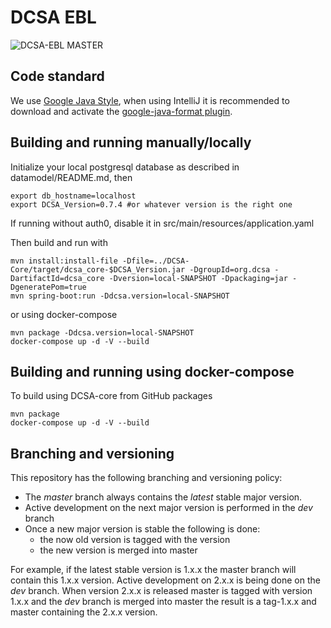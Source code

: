 # DCSA EBL

![DCSA-EBL MASTER](https://github.com/dcsaorg/DCSA-EBL/actions/workflows/master.yml/badge.svg?branch=master)

Code standard
-------------------------------------
We use [Google Java Style](https://google.github.io/styleguide/javaguide.html), when using
IntelliJ it is recommended to download and activate the
[google-java-format plugin](https://github.com/google/google-java-format).


Building and running manually/locally
-------------------------------------

Initialize your local postgresql database as described in datamodel/README.md, then
```
export db_hostname=localhost
export DCSA_Version=0.7.4 #or whatever version is the right one
```
If running without auth0, disable it in src/main/resources/application.yaml

Then build and run with
```
mvn install:install-file -Dfile=../DCSA-Core/target/dcsa_core-$DCSA_Version.jar -DgroupId=org.dcsa -DartifactId=dcsa_core -Dversion=local-SNAPSHOT -Dpackaging=jar -DgeneratePom=true
mvn spring-boot:run -Ddcsa.version=local-SNAPSHOT
```
or using docker-compose
```
mvn package -Ddcsa.version=local-SNAPSHOT
docker-compose up -d -V --build
```

Building and running using docker-compose
-----------------------------------------
To build using DCSA-core from GitHub packages
```
mvn package
docker-compose up -d -V --build
```

Branching and versioning
------------------------
This repository has the following branching and versioning policy:
- The *master* branch always contains the *latest* stable major version.
- Active development on the next major version is performed in the *dev* branch
- Once a new major version is stable the following is done:
  - the now old version is tagged with the version
  - the new version is merged into master

For example, if the latest stable version is 1.x.x the master branch will contain this 1.x.x version. Active development on 2.x.x is being done
on the *dev* branch. When version 2.x.x is released master is tagged with version 1.x.x and the *dev* branch is merged into master
the result is a tag-1.x.x and master containing the 2.x.x version.
